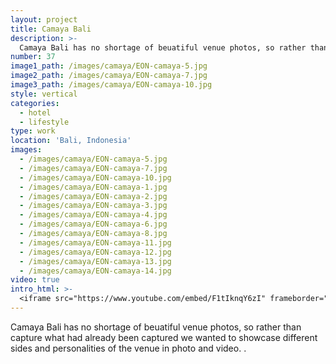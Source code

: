 ```yaml
---
layout: project
title: Camaya Bali
description: >-
  Camaya Bali has no shortage of beuatiful venue photos, so rather than capture what had already been captured we wanted to showcase different sides and personalities of the venue in photo and video.
number: 37
image1_path: /images/camaya/EON-camaya-5.jpg
image2_path: /images/camaya/EON-camaya-7.jpg
image3_path: /images/camaya/EON-camaya-10.jpg
style: vertical
categories:
  - hotel
  - lifestyle
type: work
location: 'Bali, Indonesia'
images:
  - /images/camaya/EON-camaya-5.jpg
  - /images/camaya/EON-camaya-7.jpg
  - /images/camaya/EON-camaya-10.jpg
  - /images/camaya/EON-camaya-1.jpg
  - /images/camaya/EON-camaya-2.jpg
  - /images/camaya/EON-camaya-3.jpg
  - /images/camaya/EON-camaya-4.jpg
  - /images/camaya/EON-camaya-6.jpg
  - /images/camaya/EON-camaya-8.jpg
  - /images/camaya/EON-camaya-11.jpg
  - /images/camaya/EON-camaya-12.jpg
  - /images/camaya/EON-camaya-13.jpg
  - /images/camaya/EON-camaya-14.jpg
video: true
intro_html: >-
  <iframe src="https://www.youtube.com/embed/F1tIknqY6zI" frameborder="0" allow="accelerometer; autoplay; encrypted-media; gyroscope; picture-in-picture" allowfullscreen></iframe>
---
```




  Camaya Bali has no shortage of beuatiful venue photos, so rather than capture what had already been captured we wanted to showcase different sides and personalities of the venue in photo and video. .
